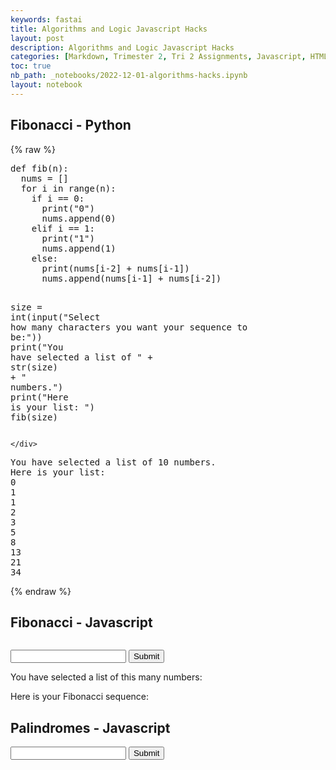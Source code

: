 ```yaml
---
keywords: fastai
title: Algorithms and Logic Javascript Hacks
layout: post
description: Algorithms and Logic Javascript Hacks
categories: [Markdown, Trimester 2, Tri 2 Assignments, Javascript, HTML, Python]
toc: true
nb_path: _notebooks/2022-12-01-algorithms-hacks.ipynb
layout: notebook
---
```


<!--
#################################################
### THIS FILE WAS AUTOGENERATED! DO NOT EDIT! ###
#################################################
# file to edit: _notebooks/2022-12-01-algorithms-hacks.ipynb
-->

<div class="container" id="notebook-container">
        
<div class="cell border-box-sizing text_cell rendered"><div class="inner_cell">
<div class="text_cell_render border-box-sizing rendered_html">
<h2 id="Fibonacci---Python">Fibonacci - Python<a class="anchor-link" href="#Fibonacci---Python"> </a></h2>
</div>
</div>
</div>
    {% raw %}
    
<div class="cell border-box-sizing code_cell rendered">
<div class="input">

<div class="inner_cell">
    <div class="input_area">
<div class=" highlight hl-ipython3"><pre><span></span><span class="k">def</span> <span class="nf">fib</span><span class="p">(</span><span class="n">n</span><span class="p">):</span>
  <span class="n">nums</span> <span class="o">=</span> <span class="p">[]</span>
  <span class="k">for</span> <span class="n">i</span> <span class="ow">in</span> <span class="nb">range</span><span class="p">(</span><span class="n">n</span><span class="p">):</span>
    <span class="k">if</span> <span class="n">i</span> <span class="o">==</span> <span class="mi">0</span><span class="p">:</span>
      <span class="nb">print</span><span class="p">(</span><span class="s2">&quot;0&quot;</span><span class="p">)</span>
      <span class="n">nums</span><span class="o">.</span><span class="n">append</span><span class="p">(</span><span class="mi">0</span><span class="p">)</span>
    <span class="k">elif</span> <span class="n">i</span> <span class="o">==</span> <span class="mi">1</span><span class="p">:</span>
      <span class="nb">print</span><span class="p">(</span><span class="s2">&quot;1&quot;</span><span class="p">)</span>
      <span class="n">nums</span><span class="o">.</span><span class="n">append</span><span class="p">(</span><span class="mi">1</span><span class="p">)</span>
    <span class="k">else</span><span class="p">:</span>
      <span class="nb">print</span><span class="p">(</span><span class="n">nums</span><span class="p">[</span><span class="n">i</span><span class="o">-</span><span class="mi">2</span><span class="p">]</span> <span class="o">+</span> <span class="n">nums</span><span class="p">[</span><span class="n">i</span><span class="o">-</span><span class="mi">1</span><span class="p">])</span>
      <span class="n">nums</span><span class="o">.</span><span class="n">append</span><span class="p">(</span><span class="n">nums</span><span class="p">[</span><span class="n">i</span><span class="o">-</span><span class="mi">1</span><span class="p">]</span> <span class="o">+</span> <span class="n">nums</span><span class="p">[</span><span class="n">i</span><span class="o">-</span><span class="mi">2</span><span class="p">])</span>


<span class="n">size</span> <span class="o">=</span> <span class="nb">int</span><span class="p">(</span><span class="nb">input</span><span class="p">(</span><span class="s2">&quot;Select how many characters you want your sequence to be:&quot;</span><span class="p">))</span>
<span class="nb">print</span><span class="p">(</span><span class="s2">&quot;You have selected a list of &quot;</span> <span class="o">+</span> <span class="nb">str</span><span class="p">(</span><span class="n">size</span><span class="p">)</span> <span class="o">+</span> <span class="s2">&quot; numbers.&quot;</span><span class="p">)</span>
<span class="nb">print</span><span class="p">(</span><span class="s2">&quot;Here is your list: &quot;</span><span class="p">)</span>
<span class="n">fib</span><span class="p">(</span><span class="n">size</span><span class="p">)</span>
</pre></div>

    </div>
</div>
</div>

<div class="output_wrapper">
<div class="output">

<div class="output_area">

<div class="output_subarea output_stream output_stdout output_text">
<pre>You have selected a list of 10 numbers.
Here is your list: 
0
1
1
2
3
5
8
13
21
34
</pre>
</div>
</div>

</div>
</div>

</div>
    {% endraw %}

<div class="cell border-box-sizing text_cell rendered"><div class="inner_cell">
<div class="text_cell_render border-box-sizing rendered_html">
<h2 id="Fibonacci---Javascript">Fibonacci - Javascript<a class="anchor-link" href="#Fibonacci---Javascript"> </a></h2><p><img src="/fastpages/images/copied_from_nb/./my_icons/fib-java.png" alt=""></p>

</div>
</div>
</div>
<div class="cell border-box-sizing text_cell rendered"><div class="inner_cell">
<div class="text_cell_render border-box-sizing rendered_html">
<html>
    <input id="charNum">
    <button id="setNum" onclick="p()">Submit</button>
    <p>You have selected a list of this many numbers: <p id="Num"></p></p>
    <p>Here is your Fibonacci sequence:</p>
    <ul id="Nums"></ul>
<script>
    function fib(n) {
        var nums = []
        for (let i = 0; i < n; i++) {
            if (i===0) {
                nums.push(0)
                console.log("0")
            } else if (i===1) {
                nums.push(1)
                console.log("1")
            } else {
                nums.push(nums[i-2] + nums[i-1])
                console.log(nums[i-2] + nums[i-1])
            }
        }
        let list = document.getElementById("Nums");
        nums.forEach((n)=>{
            let li = document.createElement("li");
            li.innerText = n;
            list.appendChild(li);
        })
    }
    function p() {
        var char = document.getElementById("charNum").value
        document.getElementById("Num").innerHTML = char
        fib(char)
    }
</script>
</html>
</div>
</div>
</div>
<div class="cell border-box-sizing text_cell rendered"><div class="inner_cell">
<div class="text_cell_render border-box-sizing rendered_html">
<h2 id="Palindromes---Javascript">Palindromes - Javascript<a class="anchor-link" href="#Palindromes---Javascript"> </a></h2>
</div>
</div>
</div>
<div class="cell border-box-sizing text_cell rendered"><div class="inner_cell">
<div class="text_cell_render border-box-sizing rendered_html">
<html>
  <input id="pal">
  <button id="setPal" onclick="ReverseString()">Submit</button>
  <p id="finPal"></p>
  <script>
    // document.getElementById("pal").addEventListener("dif", Pal)
    // function Pal() {
    //   console.log(document.getElementById("pal").value)
    //   const input = document.getElementById("pal").value
    //   var rev = ""
    //   for (var i = input.length - 1; i >= 0; i--) {
    //     rev += input[i];
    //   }
    //   console.log(rev)
    // }
    function ReverseString() {
      var list = document.getElementById("pal");
      return list.split('').reverse().join('')
    }
    console.log(ReverseString())
  </script>
</html>
</div>
</div>
</div>
</div>
 

